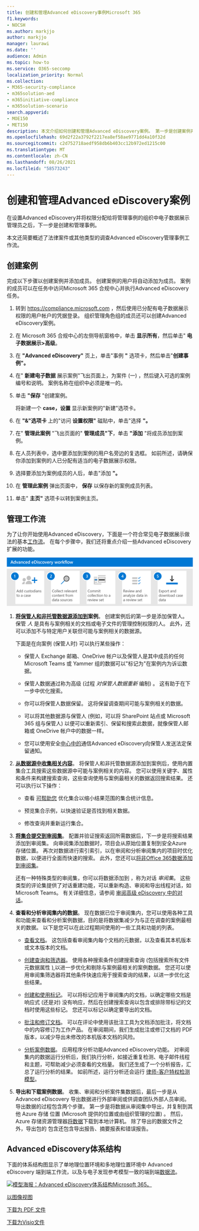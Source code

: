 ```yaml
---
title: 创建和管理Advanced eDiscovery事例Microsoft 365
f1.keywords:
- NOCSH
ms.author: markjjo
author: markjjo
manager: laurawi
ms.date: ''
audience: Admin
ms.topic: how-to
ms.service: O365-seccomp
localization_priority: Normal
ms.collection:
- M365-security-compliance
- m365solution-aed
- m365initiative-compliance
- m365solution-scenario
search.appverid:
- MOE150
- MET150
description: 本文介绍如何创建和管理Advanced eDiscovery案例。 第一步是创建案例并开始Advanced eDiscovery特性和功能。
ms.openlocfilehash: 69d2f22a3792f2217ea8ef58ae9771dd4a10f32d
ms.sourcegitcommit: c2d752718aedf958db6b403cc12b972ed1215c00
ms.translationtype: MT
ms.contentlocale: zh-CN
ms.lasthandoff: 08/26/2021
ms.locfileid: "58573243"
---
```

# <a name="create-and-manage-an-advanced-ediscovery-case"></a>创建和管理Advanced eDiscovery案例

在设置Advanced eDiscovery并将权限分配给将管理[](get-started-with-advanced-ediscovery.md#step-2-assign-ediscovery-permissions)事例的组织中电子数据展示管理员之后，下一步是创建和管理事例。

本文还简要概述了法律案件或其他类型的调查Advanced eDiscovery管理事例工作流。

## <a name="create-a-case"></a>创建案例

完成以下步骤以创建案例并添加成员。 创建案例的用户将自动添加为成员。 案例的成员可以在任务中访问Microsoft 365 合规中心并执行Advanced eDiscovery任务。

1. 转到 <https://compliance.microsoft.com> ，然后使用已分配有电子数据展示权限的用户帐户的凭据登录。 组织管理角色组的成员还可以创建Advanced eDiscovery案例。

2. 在 Microsoft 365 合规中心的左侧导航窗格中，单击 **显示所有**，然后单击" **电子数据展示>高级**。

3. 在 **"Advanced eDiscovery"** 页上，单击"事例 **"** 选项卡，然后单击"**创建事例"。**

4. 在" **新建电子数据** 展示案例"飞出页面上，为案件 (一) ，然后键入可选的案例编号和说明。 案例名称在组织中必须是唯一的。

5. 单击 **"保存** "创建案例。

   将新建一个 **case，设置** 显示新案例的"新建"选项卡。

6. 在 **"&"选项卡** 上的"访问 **设置权限"** 磁贴中，单击"选择 **"。**

7. 在" **管理此案例** "飞出页面的" **管理成员"下**，单击 **"添加** "将成员添加到案例。

8. 在人员列表中，选中要添加到案例的用户名旁边的复选框。 如前所述，请确保你添加到案例的人已分配有适当的电子数据展示权限。

9. 选择要添加为案例成员的人后，单击"添加 **"。**

10. 在 **管理此案例** 弹出页面中， **保存** 以保存新的案例成员列表。

11. 单击" **主页"** 选项卡以转到案例主页。

## <a name="manage-the-workflow"></a>管理工作流

为了让你开始使用Advanced eDiscovery，下面是一个符合常见电子数据展示做法的基本[工作流](advanced-ediscovery-edrm.md)。 在每个步骤中，我们还将重点介绍一些Advanced eDiscovery扩展的功能。

![Advanced eDiscovery工作流。](../media/AeDWorkflow.png)

1. **[将保管](add-custodians-to-case.md)[人和非托管数据源添加到](non-custodial-data-sources.md)案例**。 创建案例后的第一步是添加保管人。 保管 *人* 是具有与案例相关的文档或电子文件的管理控制权限的人。 此外，还可以添加不与特定用户关联但可能与案例相关的数据源。

   下面是在向案例 (保管人时) 可以执行某些操作：

   - 保管人 Exchange 邮箱、OneDrive 帐户以及保管人是其中成员的任何 Microsoft Teams 或 Yammer 组的数据可以"标记为"在案例内为诉讼数据。
  
   - 保管人数据通过称为高级 (过程 *对保管人数据重新* 编制) 。 这有助于在下一步中优化搜索。
  
   - 你可以将保管人数据保留。 这将保留调查期间可能与案例相关的数据。
  
   - 可以将其他数据源与保管人 (例如，可以将 SharePoint 站点或 Microsoft 365 组与保管人) 以便可以重新索引、保留和搜索此数据，就像保管人邮箱或 OneDrive 帐户中的数据一样。

   - 您可以使用安全[中心中的](managing-custodian-communications.md)通信Advanced eDiscovery向保管人发送法定保留通知。

2. **[从数据源中收集相关内容](create-draft-collection.md)**。 将保管人和非托管数据源添加到案例后，使用内置集合工具搜索这些数据源中可能与案例相关的内容。 您可以使用关键字、属性和条件来构建搜索查询[](building-search-queries.md)，这些查询使用与案例最相关的数据返回搜索结果。 还可以执行以下操作：

   - 查看 [可帮助您](collection-statistics-reports.md) 优化集合以缩小结果范围的集合统计信息。

   - 预览集合示例，以快速验证是否找到相关数据。

   - 修改查询并重新运行集合。

3. **[将集合提交到审阅集](commit-draft-collection.md)**。 配置并验证搜索返回所需数据后，下一步是将搜索结果添加到审阅集。 向审阅集添加数据时，项目会从原始位置复制到安全Azure 存储位置。 再次对数据进行索引索引，以在审阅和分析审阅集内的项目时优化数据，以便进行全面而快速的搜索。 此外，您还可以[将非Office 365数据添加到审阅集](load-non-office-365-data-into-a-review-set.md)。

   还有一种特殊类型的审阅集，你可以将数据添加到 ，称为对话 *审阅集*。 这些类型的评论集提供了对话重建功能，可以重新构造、审阅和导出线程对话，如Microsoft Teams。 有关详细信息，请参阅 [审阅高级 eDiscovery 中的对话](conversation-review-sets.md)。

4. **查看和分析审阅集内的数据**。 现在数据已位于审阅集内，您可以使用各种工具和功能来查看和分析案例数据，目的是将数据集减少为与正在调查的案例最相关的数据。 以下是您可以在此过程期间使用的一些工具和功能的列表。

   - [查看文档](view-documents-in-review-set.md)。 这包括查看审阅集内每个文档的元数据，以及查看其本机版本或文本版本的文档。

   - [创建查询和筛选器](review-set-search.md)。 使用各种搜索条件创建搜索查询 (包括搜索所有文件元数据属性 [) ](document-metadata-fields-in-advanced-ediscovery.md) 以进一步优化和剔除与案例最相关的案例数据。 您还可以使用审阅集筛选器将其他条件快速应用于搜索查询的结果，以进一步优化这些结果。 

   - [创建和使用标记](tagging-documents.md)。 可以将标记应用于审阅集内的文档，以确定哪些文档是响应式 (还是对) 没有响应，然后在创建搜索查询以包含或排除带标记的文档时使用这些标记。 您还可以标记以确定要导出的文档。

   - [批注和修订文档](view-documents-in-review-set.md#annotate-view)。 可以在评论中使用该批注工具为文档添加批注，将文档中的内容修订为工作产品。 在审阅期间，我们生成批注或修订文档的 PDF 版本，以减少导出未修改的本机版本文档的风险。

   - [分析案例数据](analyzing-data-in-review-set.md)。 应用程序分析功能Advanced eDiscovery功能。 对审阅集内的数据运行分析后，我们执行分析，如接近重复检测、电子邮件线程和主题，可帮助减少必须查看的文档量。 我们还生成了一个分析报告，汇总了运行分析的结果。 如前所述，运行分析还会运行 [律师-客户特权检测模型](attorney-privilege-detection.md#use-the-attorney-client-privilege-detection-model)。

5. **导出和下载案例数据**。 收集、审阅和分析案件集数据后，最后一步是从 Advanced eDiscovery 导出数据进行外部审阅或供调查团队外部人员审阅。 导出数据的过程包含两个步骤。 第一步是将数据从[](export-documents-from-review-set.md)审阅集中导出，并复制到其他 Azure 存储 位置 (Microsoft 提供的位置或由组织管理的位置) 。 然后，Azure 存储资源管理器[将数据](download-export-jobs.md)下载到本地计算机。 除了导出的数据文件之外，导出包的 包含还包含导出报告、摘要报表和错误报告。

## <a name="advanced-ediscovery-architecture"></a>Advanced eDiscovery体系结构

下面的体系结构图显示了单地理位置环境和多地理位置环境中 Advanced eDiscovery 端到端工作流，以及与电子发现参考模型一致的端到端[数据流](overview-ediscovery-20.md#advanced-ediscovery-alignment-with-the-electronic-discovery-reference-model)。

[![模型海报：Advanced eDiscovery体系结构Microsoft 365。](../media/solutions-architecture-center/ediscovery-poster-thumb.png)](../media/solutions-architecture-center/m365-advanced-ediscovery-architecture.png)

[以图像视图](../media/solutions-architecture-center/m365-advanced-ediscovery-architecture.png)

[下载为 PDF 文件](https://download.microsoft.com/download/d/1/c/d1ce536d-9bcf-4d31-b75b-fcf0dc560665/m365-advanced-ediscovery-architecture.pdf)

[下载为Visio文件](https://download.microsoft.com/download/d/1/c/d1ce536d-9bcf-4d31-b75b-fcf0dc560665/m365-advanced-ediscovery-architecture.vsdx)

